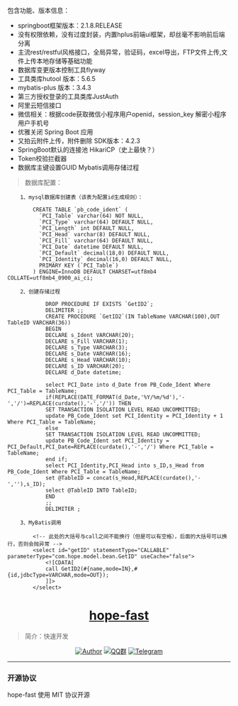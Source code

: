 包含功能、版本信息：

- springboot框架版本：2.1.8.RELEASE
- 没有权限依赖，没有过度封装，内置hplus前端ui框架，却丝毫不影响前后端分离
- 主流rest/restful风格接口，全局异常，验证码，excel导出，FTP文件上传,文件上传本地存储等基础功能
- 数据库变更版本控制工具flyway
- 工具类库hutool 版本：5.6.5
- mybatis-plus 版本：3.4.3
- 第三方授权登录的工具类库JustAuth
- 阿里云短信接口
- 微信相关：根据code获取微信小程序用户openid，session_key 解密小程序用户手机号
- 优雅关闭 Spring Boot 应用
- 又拍云附件上传，附件删除 SDK版本：4.2.3
- SpringBoot默认的连接池 HikariCP（史上最快？）
- Token校验拦截器
- 数据库主键设置GUID Mybatis调用存储过程 

>    数据库配置：
```    
    1、mysql数据库创建表（该表为配置id生成规则）：
    
        CREATE TABLE `pb_code_ident` (
          `PCI_Table` varchar(64) NOT NULL,
          `PCI_Type` varchar(64) DEFAULT NULL,
          `PCI_Length` int DEFAULT NULL,
          `PCI_Head` varchar(8) DEFAULT NULL,
          `PCI_Fill` varchar(64) DEFAULT NULL,
          `PCI_Date` datetime DEFAULT NULL,
          `PCI_Default` decimal(18,0) DEFAULT NULL,
          `PCI_Identity` decimal(16,0) DEFAULT NULL,
          PRIMARY KEY (`PCI_Table`)
        ) ENGINE=InnoDB DEFAULT CHARSET=utf8mb4 COLLATE=utf8mb4_0900_ai_ci;
    
    2、创建存储过程
    
            DROP PROCEDURE IF EXISTS `GetID2`;
            DELIMITER ;;
            CREATE PROCEDURE `GetID2`(IN TableName VARCHAR(100),OUT TableID VARCHAR(36))
            BEGIN
            DECLARE s_Ident VARCHAR(20);
            DECLARE s_Fill VARCHAR(1);
            DECLARE s_Type VARCHAR(3);
            DECLARE s_Date VARCHAR(16);
            DECLARE s_Head VARCHAR(10);
            DECLARE s_ID VARCHAR(20);
            DECLARE d_Date datetime;
    
            select PCI_Date into d_Date from PB_Code_Ident Where PCI_Table = TableName;
            if(REPLACE(DATE_FORMAT(d_Date,'%Y/%m/%d'),'-','/')=REPLACE(curdate(),'-','/')) THEN
            SET TRANSACTION ISOLATION LEVEL READ UNCOMMITTED;
            update PB_Code_Ident set PCI_Identity = PCI_Identity + 1 Where PCI_Table = TableName;
            else
            SET TRANSACTION ISOLATION LEVEL READ UNCOMMITTED;
            update PB_Code_Ident set PCI_Identity = PCI_Default,PCI_Date=REPLACE(curdate(),'-','/') Where PCI_Table = TableName;
            end if;
            select PCI_Identity,PCI_Head into s_ID,s_Head from PB_Code_Ident Where PCI_Table = TableName;
            set @TableID = concat(s_Head,REPLACE(curdate(),'-',''),s_ID);
            select @TableID INTO TableID;
            END
            ;;
            DELIMITER ;
    
    3、MyBatis调用
    
        <!-- 此处的大括号与call之间不能换行（但是可以有空格），后面的大括号可以换行，否则会抛异常 -->
        <select id="getID" statementType="CALLABLE" parameterType="com.hope.model.bean.GetID" useCache="false">
            <![CDATA[
            call GetID2(#{name,mode=IN},#{id,jdbcType=VARCHAR,mode=OUT});
            ]]>
        </select>
```        
<h1 align="center"><a href="https://github.com/java-aodeng" target="_blank">hope-fast</a></h1>

> 简介：快速开发

<p align="center">
<a href="https://github.com/java-aodeng"><img alt="Author" src="https://img.shields.io/badge/author-%E4%BD%8E%E8%B0%83%E5%B0%8F%E7%86%8A%E7%8C%AB-blue.svg"/></a>
<a href="https://jq.qq.com/?_wv=1027&k=574chhz"><img alt="QQ群" src="https://img.shields.io/badge/chat-%E4%BD%8E%E8%B0%83%E5%B0%8F%E7%86%8A%E7%8C%ABQQ%E7%BE%A4-yellow.svg"/></a>
<a href="https://t.me/joinchat/LSsyBxVKLGEkF5MtIhg6TQ"><img alt="Telegram" src="https://img.shields.io/badge/telegram-%E4%BD%8E%E8%B0%83%E5%B0%8F%E7%86%8A%E7%8C%AB--%E5%AE%98%E6%96%B9%E9%83%A8%E8%90%BD-orange.svg"/></a>
</p>

------------------------------

### 开源协议

hope-fast 使用  MIT 协议开源
